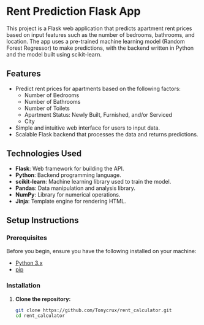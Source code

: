 # Rent Prediction Flask App

This project is a Flask web application that predicts apartment rent prices based on input features such as the number of bedrooms, bathrooms, and location. The app uses a pre-trained machine learning model (Random Forest Regressor) to make predictions, with the backend written in Python and the model built using scikit-learn.

## Features

- Predict rent prices for apartments based on the following factors:
  - Number of Bedrooms
  - Number of Bathrooms
  - Number of Toilets
  - Apartment Status: Newly Built, Furnished, and/or Serviced
  - City
- Simple and intuitive web interface for users to input data.
- Scalable Flask backend that processes the data and returns predictions.

## Technologies Used

- **Flask**: Web framework for building the API.
- **Python**: Backend programming language.
- **scikit-learn**: Machine learning library used to train the model.
- **Pandas**: Data manipulation and analysis library.
- **NumPy**: Library for numerical operations.
- **Jinja**: Template engine for rendering HTML.
  
## Setup Instructions

### Prerequisites

Before you begin, ensure you have the following installed on your machine:

- [Python 3.x](https://www.python.org/downloads/)
- [pip](https://pip.pypa.io/en/stable/installation/)

### Installation

1. **Clone the repository:**

   ```bash
   git clone https://github.com/Tonycrux/rent_calculator.git
   cd rent_calculator
